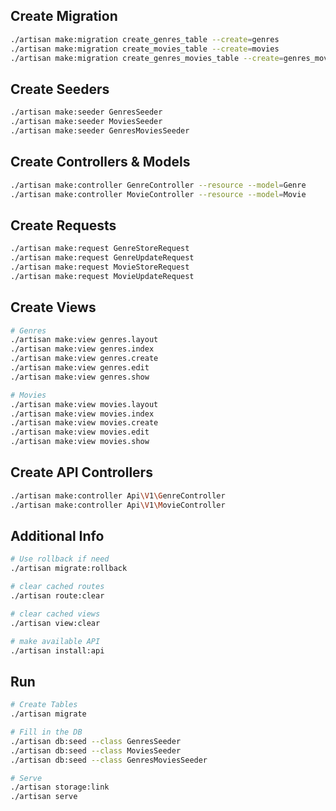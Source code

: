 ## Create Migration

```bash
./artisan make:migration create_genres_table --create=genres
./artisan make:migration create_movies_table --create=movies
./artisan make:migration create_genres_movies_table --create=genres_movies
```

## Create Seeders

```bash
./artisan make:seeder GenresSeeder
./artisan make:seeder MoviesSeeder
./artisan make:seeder GenresMoviesSeeder
```

## Create Controllers & Models

```bash
./artisan make:controller GenreController --resource --model=Genre
./artisan make:controller MovieController --resource --model=Movie
```

## Create Requests

```bash
./artisan make:request GenreStoreRequest
./artisan make:request GenreUpdateRequest
./artisan make:request MovieStoreRequest
./artisan make:request MovieUpdateRequest
```

## Create Views

```bash
# Genres
./artisan make:view genres.layout
./artisan make:view genres.index
./artisan make:view genres.create
./artisan make:view genres.edit
./artisan make:view genres.show

# Movies
./artisan make:view movies.layout
./artisan make:view movies.index
./artisan make:view movies.create
./artisan make:view movies.edit
./artisan make:view movies.show
```

## Create API Controllers

```bash
./artisan make:controller Api\V1\GenreController
./artisan make:controller Api\V1\MovieController
```

## Additional Info

```bash
# Use rollback if need
./artisan migrate:rollback

# clear cached routes
./artisan route:clear

# clear cached views
./artisan view:clear

# make available API
./artisan install:api
```

## Run

```bash
# Create Tables
./artisan migrate

# Fill in the DB
./artisan db:seed --class GenresSeeder
./artisan db:seed --class MoviesSeeder
./artisan db:seed --class GenresMoviesSeeder

# Serve
./artisan storage:link
./artisan serve
```
